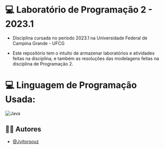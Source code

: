 
# 💻 Laboratório de Programação 2 - 2023.1

- Disciplina cursada no período 2023.1 na Universidade Federal de Campina Grande - UFCG
    
- Este repositório tem o intuito de armazenar laboratórios e atividades feitas na disciplina, e também as resoluções das modelagens feitas na disciplina de Programação 2.

# 💻 Linguagem de Programação Usada:
![Java](https://img.shields.io/badge/java-%23ED8B00.svg?style=for-the-badge&logo=openjdk&logoColor=white) 

## 🧑‍💻 Autores

- [@Jvitorsouz](https://www.github.com/octokatherine)

